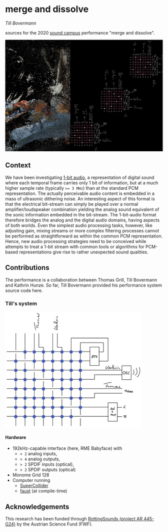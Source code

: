 # merge and dissolve
*Till Bovermann*

sources for the 2020 [sound campus](https://sound-campus.itch.io/metaverse) performance "merge and dissolve".

![](_assets/Arscatalogie.jpg)

## Context

We have been investigating [1-bit audio](http://www.sonicstudio.com/pdf/papers/1bitOverview.pdf), a representation of digital sound where each temporal frame carries only 1 bit of information, but at a much higher sample rate (typically `>= 3 MHz`) than at the standard PCM representation. 
The actually perceivable audio content is embedded in a mass of ultrasonic dithering noise.
An interesting aspect of this format is that the electrical bit-stream can simply be played over a normal amplifier/loudspeaker combination yielding the analog sound equivalent of the sonic information embedded in the bit-stream. 
The 1-bit-audio format therefore bridges the analog and the digital audio domains, having aspects of both worlds.
Even the simplest audio processing tasks, however, like adjusting gain, mixing streams or more complex filtering processes cannot be performed as straightforward as within the common PCM representation.
Hence, new audio processing strategies need to be conceived while attempts to treat a 1-bit stream with common tools or algorithms for PCM-based representations give rise to rather unexpected sound qualities.

## Contributions

The performance is a collaboration between Thomas Grill, Till Bovermann and Kathrin Hunze. So far, Till Bovermann provided his performance system source code here.

### Till's system

![](_assets/merge_dissolve_till.jpg)

#### Hardware

+ 192kHz-capable interface (here, RME Babyface) with 
    + `> 2` analog inputs, 
    + `> 4` analog outputs, 
    + `> 2` SPDIF inputs (optical), 
    + `> 2` SPDIF outputs (optical)
+ Monome Grid 128
+ Computer running 
    + [SuperCollider](http://supercollider.github.io) 
    + [faust](http://faust.grame.fr) (at compile-time)

## Acknowledgements

This research has been funded through [RottingSounds (project AR 445-G24)](http://rottingsounds.org) by the Austrian Science Fund (FWF).



